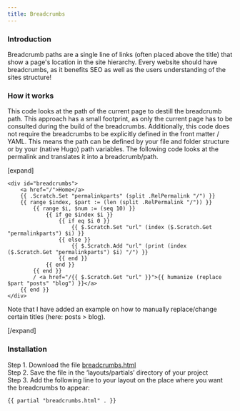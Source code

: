 ```yaml
---
title: Breadcrumbs
---
```

### Introduction

Breadcrumb paths are a single line of links (often placed above the title) that show a page's location in the site hierarchy. Every website should have breadcrumbs, as it benefits SEO as well as the users understanding of the sites structure!

### How it works

This code looks at the path of the current page to destill the breadcrumb path. This approach has a small footprint, as only the current page has to be consulted during the build of the breadcrumbs. Additionally, this code does not require the breadcrumbs to be explicitly defined in the front matter / YAML. This means the path can be defined by your file and folder structure or by your (native Hugo) path variables. The following code looks at the permalink and translates it into a breadcrumb/path.

[expand]

```
<div id="breadcrumbs">
    <a href="/">Home</a>
    {{ .Scratch.Set "permalinkparts" (split .RelPermalink "/") }}
    {{ range $index, $part := (len (split .RelPermalink "/")) }}
        {{ range $i, $num := (seq 10) }}
            {{ if ge $index $i }}
                {{ if eq $i 0 }}
                    {{ $.Scratch.Set "url" (index ($.Scratch.Get "permalinkparts") $i) }}
                {{ else }}
                    {{ $.Scratch.Add "url" (print (index ($.Scratch.Get "permalinkparts") $i) "/") }}
                {{ end }}
            {{ end }}
        {{ end }}
        / <a href="/{{ $.Scratch.Get "url" }}">{{ humanize (replace $part "posts" "blog") }}</a>
    {{ end }}
</div>
```

Note that I have added an example on how to manually replace/change certain titles (here: posts > blog).

[/expand]

### Installation

Step 1. Download the file [breadcrumbs.html](https://raw.githubusercontent.com/jhvanderschee/hugocodex/main/layouts/partials/breadcrumbs.html)
<br />Step 2. Save the file in the ‘layouts/partials’ directory of your project
<br />Step 3. Add the following line to your layout on the place where you want the breadcrumbs to appear:

```
{{ partial "breadcrumbs.html" . }}
```
